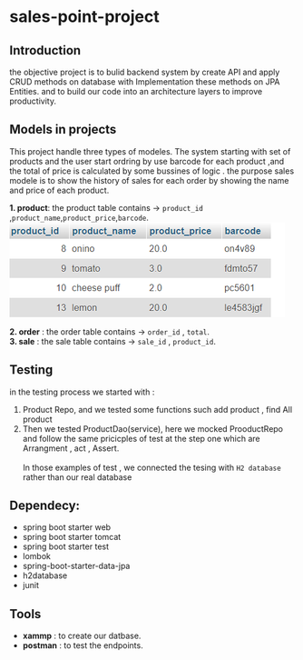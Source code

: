 # sales-point-project

## Introduction
the objective project is to bulid backend system by create API and apply CRUD methods on database with Implementation these  methods on  JPA Entities. and to build our code into an architecture layers to improve productivity.

## Models in projects
This project handle three types of modeles. The system starting with set of products and the user start ordring by use barcode for each product ,and the total of price is calculated by some bussines of logic . the purpose sales modele is to show the history of sales for each order by showing the name and price of each product.

**1. product**: the product table contains &rarr; `product_id` ,`product_name`,`product_price`,`barcode`.<br />
![the product table](./img/product.png "product table")

**2. order**  : the order table contains   &rarr; `order_id`   , `total`. <br />
**3. sale**   : the sale table contains    &rarr;  `sale_id`   , `product_id`.

## Testing 
in the testing process we started with :<br />

1. Product Repo, and we tested some functions such add product , find All product 
2. Then we tested ProductDao(service), here we mocked ProoductRepo and follow the same pricicples of test  at the step one which are Arrangment , act  , Assert. 
<br /><br />
In those examples of test , we connected the tesing  with `H2 database` rather than our real database


## Dependecy:
- spring boot starter web
- spring boot starter tomcat
- spring boot starter test
- lombok
- spring-boot-starter-data-jpa
- h2database
- junit


## Tools
- **xammp**   : to create our datbase.
- **postman** : to test the endpoints.



